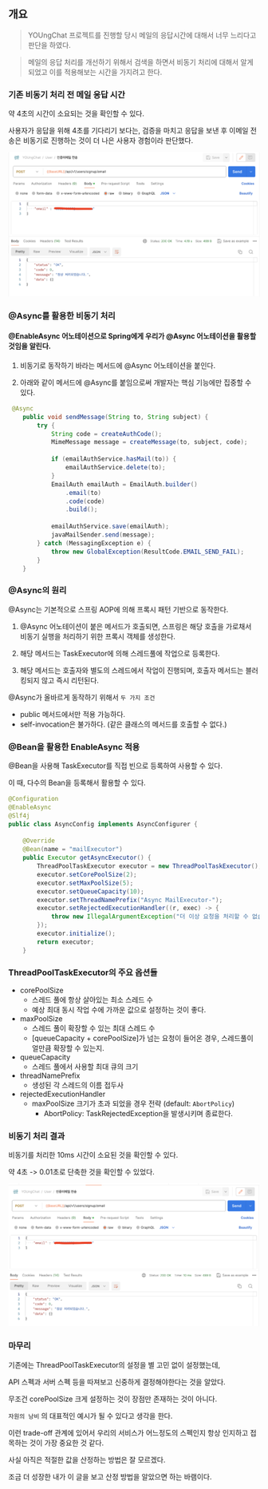## 개요

> YOUngChat 프로젝트를 진행할 당시 메일의 응답시간에 대해서 너무 느리다고 판단을 하였다.

> 메일의 응답 처리를 개선하기 위해서 검색을 하면서 비동기 처리에 대해서 알게되었고 이를 적용해보는 시간을 가지려고 한다.

### 기존 비동기 처리 전 메일 응답 시간

약 4초의 시간이 소요되는 것을 확인할 수 있다.

사용자가 응답을 위해 4초를 기다리기 보다는, 검증을 마치고 응답을 보낸 후 이메일 전송은 비동기로 진행하는 것이 더 나은 사용자 경험이라 판단했다.

![post](../img/async.png)

### @Async를 활용한 비동기 처리

#### @EnableAsync 어노테이션으로 Spring에게 우리가 @Async 어노테이션을 활용할 것임을 알린다.

1. 비동기로 동작하기 바라는 메서드에 @Async 어노테이션을 붙인다.

2. 아래와 같이 메서드에 @Async를 붙임으로써 개발자는 핵심 기능에만 집중할 수 있다.

```java
 @Async
    public void sendMessage(String to, String subject) {
        try {
            String code = createAuthCode();
            MimeMessage message = createMessage(to, subject, code);

            if (emailAuthService.hasMail(to)) {
                emailAuthService.delete(to);
            }
            EmailAuth emailAuth = EmailAuth.builder()
                .email(to)
                .code(code)
                .build();

            emailAuthService.save(emailAuth);
            javaMailSender.send(message);
        } catch (MessagingException e) {
            throw new GlobalException(ResultCode.EMAIL_SEND_FAIL);
        }
    }
```

### @Async의 원리

@Async는 기본적으로 스프링 AOP에 의해 프록시 패턴 기반으로 동작한다.

1. @Async 어노테이션이 붙은 메서드가 호출되면, 스프링은 해당 호출을 가로채서 비동기 실행을 처리하기 위한 프록시 객체를 생성한다.

2. 해당 메서드는 TaskExecutor에 의해 스레드풀에 작업으로 등록한다.

3. 해당 메서드는 호출자와 별도의 스레드에서 작업이 진행되며, 호출자 메서드는 블러킹되지 않고 즉시 리턴된다.

@Async가 올바르게 동작하기 위해서 `두 가지 조건`

- public 메서드에서만 적용 가능하다.
- self-invocation은 불가하다. (같은 클래스의 메서드를 호출할 수 없다.)

### @Bean을 활용한 EnableAsync 적용

@Bean을 사용해 TaskExecutor를 직접 빈으로 등록하여 사용할 수 있다.

이 때, 다수의 Bean을 등록해서 활용할 수 있다.

```java
@Configuration
@EnableAsync
@Slf4j
public class AsyncConfig implements AsyncConfigurer {

    @Override
    @Bean(name = "mailExecutor")
    public Executor getAsyncExecutor() {
        ThreadPoolTaskExecutor executor = new ThreadPoolTaskExecutor();
        executor.setCorePoolSize(2);
        executor.setMaxPoolSize(5);
        executor.setQueueCapacity(10);
        executor.setThreadNamePrefix("Async MailExecutor-");
        executor.setRejectedExecutionHandler((r, exec) -> {
            throw new IllegalArgumentException("더 이상 요청을 처리할 수 없습니다.");
        });
        executor.initialize();
        return executor;
    }
```

### ThreadPoolTaskExecutor의 주요 옵션들

- corePoolSize
  - 스레드 풀에 항상 살아있는 최소 스레드 수
  - 예상 최대 동시 작업 수에 가까운 값으로 설정하는 것이 좋다.
- maxPoolSize
  - 스레드 풀이 확장할 수 있는 최대 스레드 수
  - [queueCapacity + corePoolSize]가 넘는 요청이 들어온 경우, 스레드풀이 얼만큼 확장할 수 있는지.
- queueCapacity
  - 스레드 풀에서 사용할 최대 큐의 크기
- threadNamePrefix
  - 생성된 각 스레드의 이름 접두사
- rejectedExecutionHandler
  - maxPoolSize 크기가 초과 되었을 경우 전략 (default: `AbortPolicy`)
    - AbortPolicy: TaskRejectedException을 발생시키며 종료한다.

### 비동기 처리 결과

비동기를 처리한 10ms 시간이 소요된 것을 확인할 수 있다.

약 4초 -> 0.01초로 단축한 것을 확인할 수 있었다.

![post](../img/async2.png)

### 마무리

기존에는 ThreadPoolTaskExecutor의 설정을 별 고민 없이 설정했는데,

API 스펙과 서버 스펙 등을 따져보고 신중하게 결정해야한다는 것을 알았다.

무조건 corePoolSize 크게 설정하는 것이 장점만 존재하는 것이 아니다.

`자원의 낭비` 의 대표적인 예시가 될 수 있다고 생각을 한다.

이런 trade-off 관계에 있어서 우리의 서비스가 어느정도의 스펙인지 항상 인지하고 접목하는 것이 가장 중요한 것 같다.

사실 아직은 적절한 값을 산정하는 방법은 잘 모르겠다.

조금 더 성장한 내가 이 글을 보고 산정 방법을 알았으면 하는 바램이다.
